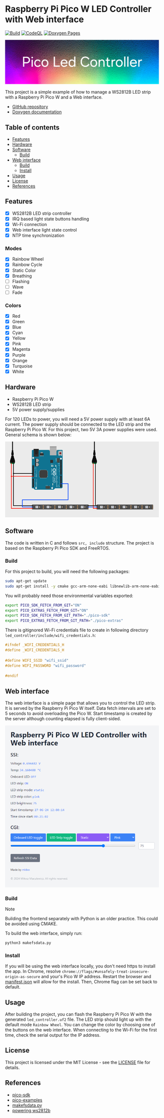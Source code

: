 # Raspberry Pi Pico W LED Controller with Web interface

[![Build](https://github.com/milosz275/pico-led-controller/actions/workflows/cmake.yml/badge.svg)](https://github.com/milosz275/pico-led-controller/actions/workflows/cmake.yml)
[![CodeQL](https://github.com/milosz275/pico-led-controller/actions/workflows/codeql.yml/badge.svg)](https://github.com/milosz275/pico-led-controller/actions/workflows/codeql.yml)
[![Doxygen Pages](https://github.com/milosz275/pico-led-controller/actions/workflows/doxygen-pages.yml/badge.svg)](https://github.com/milosz275/pico-led-controller/actions/workflows/doxygen-pages.yml)

![Logo](assets/logo.jpg)

This project is a simple example of how to manage a WS2812B LED strip with a Raspberry Pi Pico W and a Web interface.

- [GitHub repository](https://github.com/milosz275/pico-led-controller)
- [Doxygen documentation](https://milosz275.github.io/pico-led-controller/)

## Table of contents

- [Features](#features)
- [Hardware](#hardware)
- [Software](#software)
  - [Build](#build)
- [Web interface](#web-interface)
    - [Build](#build-1)
    - [Install](#install)
- [Usage](#usage)
- [License](#license)
- [References](#references)

## Features

- [x] WS2812B LED strip controller
- [x] IRQ based light state buttons handling
- [x] Wi-Fi connection
- [x] Web interface light state control
- [x] NTP time synchronization

### Modes

- [x] Rainbow Wheel
- [x] Rainbow Cycle
- [x] Static Color
- [x] Breathing
- [ ] Flashing
- [ ] Wave
- [ ] Fade

### Colors

- [x] Red
- [x] Green
- [x] Blue
- [x] Cyan
- [x] Yellow
- [x] Pink
- [x] Magenta
- [x] Purple
- [x] Orange
- [x] Turquoise
- [x] White

## Hardware

- Raspberry Pi Pico W
- WS2812B LED strip
- 5V power supply/supplies

For 120 LEDs to power, you will need a 5V power supply with at least 6A current. The power supply should be connected to the LED strip and the Raspberry Pi Pico W. For this project, two 5V 3A power supplies were used. General schema is shown below:

![Schema](assets/schema.png)

## Software

The code is written in C and follows `src, include` structure. The project is based on the Raspberry Pi Pico SDK and FreeRTOS.

### Build

For this project to build, you will need the following packages:

```bash
sudo apt-get update
sudo apt-get install -y cmake gcc-arm-none-eabi libnewlib-arm-none-eabi build-essential
```

You will probably need those environmental variables exported:

```bash
export PICO_SDK_FETCH_FROM_GIT="ON"
export PICO_EXTRAS_FETCH_FROM_GIT="ON"
export PICO_SDK_FETCH_FROM_GIT_PATH="./pico-sdk"
export PICO_EXTRAS_FETCH_FROM_GIT_PATH="./pico-extras"
```

There is gitignored Wi-Fi credentials file to create in following directory `led_controller/include/wifi_credentials.h`:

```c
#ifndef _WIFI_CREDENTIALS_H
#define _WIFI_CREDENTIALS_H

#define WIFI_SSID "wifi_ssid"
#define WIFI_PASSWORD "wifi_password"

#endif
```

## Web interface

The web interface is a simple page that allows you to control the LED strip. It is served by the Raspberry Pi Pico W itself. Data fetch intervals are set to 5 seconds to avoid overloading the Pico W. Start timestamp is created by the server although counting elapsed is fully client-sided.

![Web interface](assets/web_interface.png)

### Build

> [!NOTE]
> Building the frontend separately with Python is an older practice. This could be avoided using CMAKE.
> 
To build the web interface, simply run:

```bash
python3 makefsdata.py
```

### Install

If you will be using the web interface locally, you don't need https to install the app. In Chrome, resolve `chrome://flags/#unsafely-treat-insecure-origin-as-secure` and your's Pico W IP address. Restart the browser and [manifest.json](https://github.com/milosz275/pico-led-controller/blob/main/led_controller/public/manifest.json) will allow for the install. Then, Chrome flag can be set back to default.

## Usage

After building the project, you can flash the Raspberry Pi Pico W with the generated `led_controller.uf2` file. The LED strip should light up with the default mode `Rainbow Wheel`. You can change the color by choosing one of the buttons on the web interface. When connecting to the Wi-Fi for the first time, check the serial output for the IP address.

## License

This project is licensed under the MIT License - see the [LICENSE](https://github.com/milosz275/pico-led-controller/blob/main/LICENSE) file for details.

## References

- [pico-sdk](https://github.com/raspberrypi/pico-sdk)
- [pico-examples](https://github.com/raspberrypi/pico-examples)
- [makefsdata.py](https://github.com/krzmaz/pico-w-webserver-example/pull/1/files/4b3e78351dd236f213da9bebbb20df690d470476#diff-e675c4a367e382db6f9ba61833a58c62029d8c71c3156a9f238b612b69de279d)
- [powering ws2812b](https://www.temposlighting.com/guides/power-any-ws2812b-setup)
